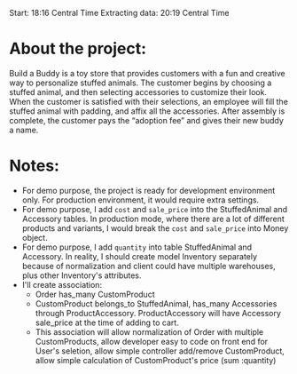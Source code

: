 Start: 18:16 Central Time
Extracting data: 20:19 Central Time

# About the project:

Build a Buddy is a toy store that provides customers with a fun and creative way to personalize stuffed animals. The customer begins by choosing a stuffed animal, and then selecting accessories to customize their look. When the customer is satisfied with their selections, an employee will fill the stuffed animal with padding, and affix all the accessories. After assembly is complete, the customer pays the “adoption fee” and gives their new buddy a name.

# Notes:

- For demo purpose, the project is ready for development environment only. For production environment, it would require extra settings.
- For demo purpose, I add `cost` and `sale_price` into the StuffedAnimal and Accessory tables. In production mode, where there are a lot of different products and variants, I would break the `cost` and `sale_price` into Money object.
- For demo purpose, I add `quantity` into table StuffedAnimal and Accessory. In reality, I should create model Inventory separately because of normalization and client could have multiple warehouses, plus other Inventory's attributes.
- I'll create association:
  - Order has_many CustomProduct
  - CustomProduct belongs_to StuffedAnimal, has_many Accessories through ProductAccessory. ProductAccessory will have Accessory sale_price at the time of adding to cart.
  - This association will allow normalization of Order with multiple CustomProducts, allow developer easy to code on front end for User's seletion, allow simple controller add/remove CustomProduct, allow simple calculation of CustomProduct's price (sum :quantity)
